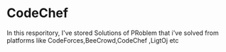# CodeChef
In this resporitory, I've stored Solutions of PRoblem that i've solved from platforms like CodeForces,BeeCrowd,CodeChef ,LigtOj etc
